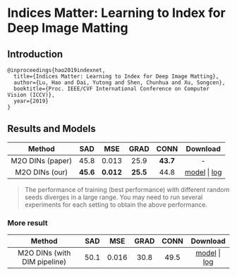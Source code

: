 # Indices Matter: Learning to Index for Deep Image Matting

## Introduction

```
@inproceedings{hao2019indexnet,
  title={Indices Matter: Learning to Index for Deep Image Matting},
  author={Lu, Hao and Dai, Yutong and Shen, Chunhua and Xu, Songcen},
  booktitle={Proc. IEEE/CVF International Conference on Computer Vision (ICCV)},
  year={2019}
}
```

## Results and Models

|   Method   |  SAD  |  MSE   | GRAD  | CONN  | Download |
|:----------:|:-----:|:------:|:-----:|:-----:|:--------:|
|  M2O DINs (paper) | 45.8  | 0.013  | 25.9  | **43.7**  | - |
|  M2O DINs (our)   | **45.6**  | **0.012**  | **25.5**  | 44.8  | [model](https://openmmlab.oss-accelerate.aliyuncs.com/mmediting/mattors/indexnet/indexnet_mobv2_1x16_78k_comp1k_SAD-45.6_20200618_173817-26dd258d.pth) \| [log](https://openmmlab.oss-accelerate.aliyuncs.com/mmediting/mattors/indexnet/indexnet_mobv2_1x16_78k_comp1k_20200618_173817.log.json) |

> The performance of training (best performance) with different random seeds diverges in a large range. You may need to run several experiments for each setting to obtain the above performance.

### More result

|   Method   |  SAD  |  MSE   | GRAD  | CONN  | Download |
|:----------:|:-----:|:------:|:-----:|:-----:|:--------:|
|  M2O DINs (with DIM pipeline)   | 50.1 | 0.016 | 30.8 | 49.5 | [model](https://openmmlab.oss-accelerate.aliyuncs.com/mmediting/mattors/indexnet/indexnet_dimaug_mobv2_1x16_78k_comp1k_SAD-50.1_20200626_231857-af359436.pth) \| [log](https://openmmlab.oss-accelerate.aliyuncs.com/mmediting/mattors/indexnet/indexnet_dimaug_mobv2_1x16_78k_comp1k_20200626_231857.log.json) |

